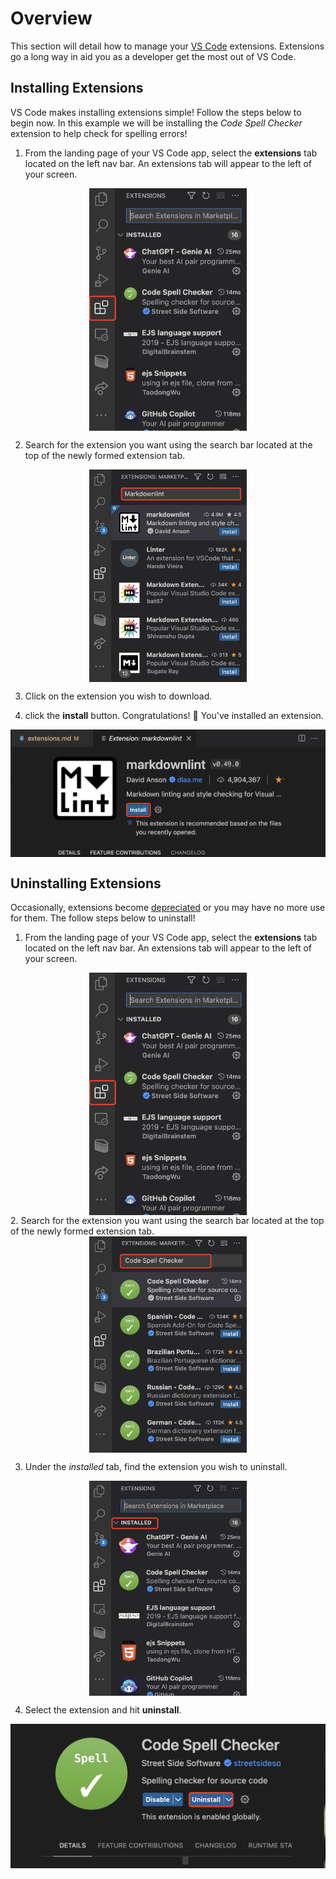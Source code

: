 # Overview

This section will detail how to manage your [VS Code](https://code.visualstudio.com/learn) extensions. Extensions go a long way in aid you as a developer get the most out of VS Code.

## Installing Extensions

VS Code makes installing extensions simple! Follow the steps below to begin now. In this example we will be installing the _Code Spell Checker_ extension to help check for spelling errors!

1. From the landing page of your VS Code app, select the **extensions** tab located on the left nav bar. An extensions tab will appear to the left of your screen.<br>
<img src="../images/extension1.jpg" alt="VS Code side bar" style="display: block;margin-left: auto;margin-right: auto;width:50%;max-width:600px">

2. Search for the extension you want using the search bar located at the top of the newly formed extension tab.<br>
<img src="../images/extension3.jpg" alt="VS Code side bar" style="display: block;margin-left: auto;margin-right: auto;width:50%;max-width:600px">

3. Click on the extension you wish to download.

4. click the **install** button. Congratulations! 🎉 You've installed an extension.<br>
<img src="../images/extension2.jpg" alt="VS Code side bar" style="display: block;margin-left: auto;margin-right: auto;height:40%;max-height:600px">

## Uninstalling Extensions

Occasionally, extensions become [depreciated](https://code.visualstudio.com/updates/v1_76) or you may have no more use for them. The follow steps below to uninstall!

1. From the landing page of your VS Code app, select the **extensions** tab located on the left nav bar. An extensions tab will appear to the left of your screen.<br>
<img src="../images/extension1.jpg" alt="VS Code side bar" style="display: block;margin-left: auto;margin-right: auto;width:50%;max-width:600px">
2. Search for the extension you want using the search bar located at the top of the newly formed extension tab.<br>
<img src="../images/extension4.jpg" alt="VS Code side bar" style="display: block;margin-left: auto;margin-right: auto;width:50%;max-width:600px">

3. Under the _installed_ tab, find the extension you wish to uninstall.<br>
<img src="../images/extension5.jpg" alt="VS Code side bar" style="display: block;margin-left: auto;margin-right: auto;width:50%;max-width:600px">

4. Select the extension and hit **uninstall**. <br>
<img src="../images/extension6.jpg" alt="VS Code side bar" style="display: block;margin-left: auto;margin-right: auto;height:40%;max-height:600px">